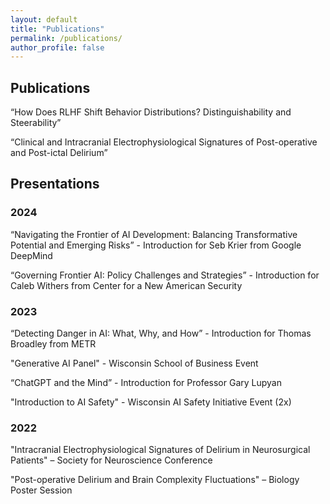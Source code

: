 ```yaml
---
layout: default
title: "Publications"
permalink: /publications/
author_profile: false
---
```


## Publications

“How Does RLHF Shift Behavior Distributions? Distinguishability and Steerability”

“Clinical and Intracranial Electrophysiological Signatures of Post-operative and Post-ictal Delirium”

## Presentations


### 2024

“Navigating the Frontier of AI Development: Balancing Transformative Potential and Emerging Risks” - Introduction for Seb Krier from Google DeepMind 

“Governing Frontier AI: Policy Challenges and Strategies” - Introduction for Caleb Withers from Center for a New American Security


### 2023

“Detecting Danger in AI: What, Why, and How” - Introduction for Thomas Broadley from METR

"Generative AI Panel" - Wisconsin School of Business Event

“ChatGPT and the Mind” - Introduction for Professor Gary Lupyan

"Introduction to AI Safety" - Wisconsin AI Safety Initiative Event (2x)


### 2022

"Intracranial Electrophysiological Signatures of Delirium in Neurosurgical Patients" – Society for Neuroscience Conference

"Post-operative Delirium and Brain Complexity Fluctuations" – Biology Poster Session